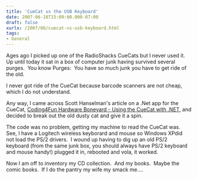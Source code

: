 ```yaml
---
title: 'CueCat vs the USB Keyboard'
date: 2007-06-16T15:09:00.000-07:00
draft: false
xurlx: /2007/06/cuecat-vs-usb-keyboard.html
tags: 
- General
---
```


Ages ago I picked up one of the RadioShacks CueCats but I never used it.  Up until today it sat in a box of computer junk having survived several purges.  You know Purges:  You have so much junk you have to get ride of the old.

I never got ride of the CueCat because barcode scanners are not cheap, which I do not understand.

Any way, I came across Scott Hanselman's article on a .Net app for the CueCat, [Coding4Fun Hardware Boneyard - Using the CueCat with .NET](http://www.hanselman.com/blog/Coding4FunHardwareBoneyardUsingTheCueCatWithNET.aspx), and decided to break out the old dusty cat and give it a spin.

The code was no problem, getting my machine to read the CueCat was.  See, I have a Logitech wireless keyborard and mouse so Windows XPdid not load the PS/2 drivers.  I wound up having to dig up an old PS/2 keyboard (from the same junk box, you should always have PS/2 keyboard and mouse handy!) plugged it in, rebooted and vola, it worked.

Now I am off to inventory my CD collection.  And my books.  Maybe the comic books.  If I do the pantry my wife my smack me....